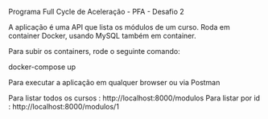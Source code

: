 Programa Full Cycle de Aceleração - PFA - Desafio 2

A aplicação é uma API que lista os módulos de um curso. Roda em container Docker, usando MySQL também em container.

Para subir os containers, rode o seguinte comando:

docker-compose up

Para executar a aplicação em qualquer browser ou via Postman

Para listar todos os cursos : http://localhost:8000/modulos
Para listar por id : http://localhost:8000/modulos/1


